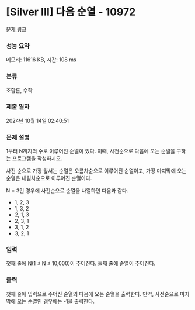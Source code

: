 # [Silver III] 다음 순열 - 10972 

[문제 링크](https://www.acmicpc.net/problem/10972) 

### 성능 요약

메모리: 11616 KB, 시간: 108 ms

### 분류

조합론, 수학

### 제출 일자

2024년 10월 14일 02:40:51

### 문제 설명

<p>1부터 N까지의 수로 이루어진 순열이 있다. 이때, 사전순으로 다음에 오는 순열을 구하는 프로그램을 작성하시오.</p>

<p>사전 순으로 가장 앞서는 순열은 오름차순으로 이루어진 순열이고, 가장 마지막에 오는 순열은 내림차순으로 이루어진 순열이다.</p>

<p>N = 3인 경우에 사전순으로 순열을 나열하면 다음과 같다.</p>

<ul>
	<li>1, 2, 3</li>
	<li>1, 3, 2</li>
	<li>2, 1, 3</li>
	<li>2, 3, 1</li>
	<li>3, 1, 2</li>
	<li>3, 2, 1</li>
</ul>

### 입력 

 <p>첫째 줄에 N(1 ≤ N ≤ 10,000)이 주어진다. 둘째 줄에 순열이 주어진다.</p>

### 출력 

 <p>첫째 줄에 입력으로 주어진 순열의 다음에 오는 순열을 출력한다. 만약, 사전순으로 마지막에 오는 순열인 경우에는 -1을 출력한다.</p>


